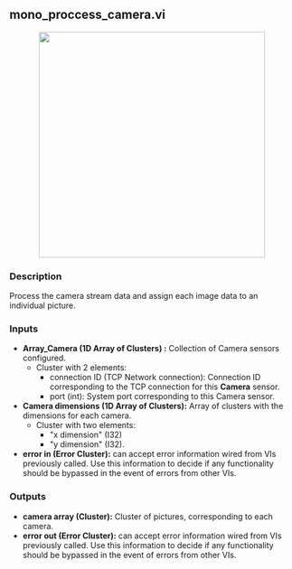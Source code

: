 ## mono_proccess_camera.vi
<p align="center">
<img src="https://github.com/monoDriveIO/client/blob/lv_client_docs/WikiPhotos/LV_client/sensors/monoDrive_lvlib_mono__proccess__camerac.png?raw=true" 
width="400"  />
</p>

### Description
Process the camera stream data and assign each image data to an individual picture.

### Inputs

- **Array_Camera (1D Array of Clusters) :** Collection of Camera sensors configured.
  - Cluster with 2 elements:
    * connection ID (TCP Network connection): Connection ID corresponding to the TCP connection for this **Camera** sensor.
    * port (int): System port corresponding to this Camera sensor.
- **Camera dimensions (1D Array of Clusters):** Array of clusters with the dimensions for each camera.
  - Cluster with two elements:
    * "x dimension" (I32) 
    * "y dimension" (I32).
- **error in (Error Cluster):** can accept error information wired from VIs previously called. Use this information to decide if any functionality should be bypassed in the event of errors from other VIs.

### Outputs

- **camera array (Cluster):** Cluster of pictures, corresponding to each camera.  
- **error out (Error Cluster):** can accept error information wired from VIs previously called. Use this information to decide if any functionality should be bypassed in the event of errors from other VIs.

